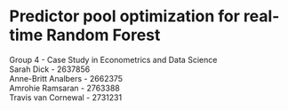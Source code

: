# Predictor pool optimization for real-time Random Forest

Group 4 - Case Study in Econometrics and Data Science  
Sarah Dick - 2637856  
Anne-Britt Analbers - 2662375  
Amrohie Ramsaran - 2763388  
Travis van Cornewal - 2731231
